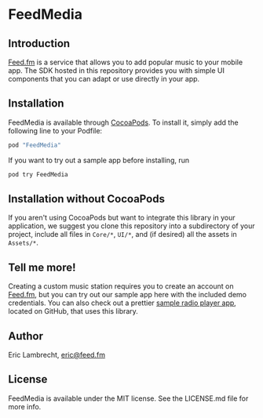 # FeedMedia

## Introduction

[Feed.fm](https://feed.fm/) is a service that allows you to add popular
music to your mobile app. The SDK hosted in this repository provides
you with simple UI components that you can adapt or use directly in your
app.

## Installation

FeedMedia is available through [CocoaPods](http://cocoapods.org). To install
it, simply add the following line to your Podfile:

```ruby
pod "FeedMedia"
```

If you want to try out a sample app before installing, run

```bash
pod try FeedMedia
```

## Installation without CocoaPods

If you aren't using CocoaPods but want to integrate this library in your
application, we suggest you clone this repository into a subdirectory
of your project, include all files in `Core/*`, `UI/*`, and (if
desired) all the assets in `Assets/*`.

## Tell me more!

Creating a custom music station requires you to create an account on
[Feed.fm](https://feed.fm), but you can try out our sample app here
with the included demo credentials. You can also check out a prettier
[sample radio player app](https://github.com/feedfm/iOS-RadioPlayer),
located on GitHub, that uses this library.

## Author

Eric Lambrecht, eric@feed.fm

## License

FeedMedia is available under the MIT license. See the LICENSE.md file for more info.
